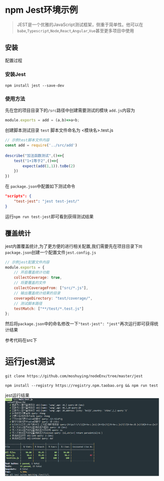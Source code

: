 # npm Jest环境示例

> JEST是一个优雅的JavaScript测试框架，侧重于简单性。他可以在`babe`,`Typescript`,`Node`,`React`,`Angular`,`Vue`甚至更多项目中使用

## 安装
配置过程

### 安装Jest 
`npm install jest --save-dev`
### 使用方法
 
先在您的项目目录下的`/src`路径中创建需要测试的模块 `add.js`内容为

```js
module.exports = add = (a,b)=>a+b;
```

创建脚本测试目录 `test` 脚本文件命名为 <模块名>.test.js 
```js
// 示例test脚本文件内容
const add = require('../src/add')

describe("加法函数测试",()=>{
    test("1+1等于2",()=>{
        expect(add(1,1)).toBe(2)
    })
})
```
在 `package.json`中配置如下测试命令
```json
"scripts": {
    "test-jest": "jest test-jest/"
}
```
运行`npm run test-jest`即可看到获得测试结果

## 覆盖统计
jest内置覆盖统计,为了更方便的进行相关配置,我们需要先在项目目录下`同package.json`创建一个配置文件`jest.config.js`
```js
// 示例jest配置文件内容
module.exports = {
    // 开启覆盖统计功能
    collectCoverage: true,
    // 将要覆盖的文件
    collectCoverageFrom: ["src/*.js"],
    // 输出覆盖统计结果的目录
    coverageDirectory: "test/coverage/",
    // 测试脚本路径
    testMatch: ["**/test/*.test.js"]
};
```
然后将`package.json`中的命名修改一下`"test-jest": "jest"`再次运行即可获得统计结果

参考代码在src下

# 运行jest测试

`git clone https://github.com/moshuying/nodeEnv/tree/master/jest`

`npm install --registry https://registry.npm.taobao.org && npm run test`

jest运行结果
![最终结果](./result.png)
